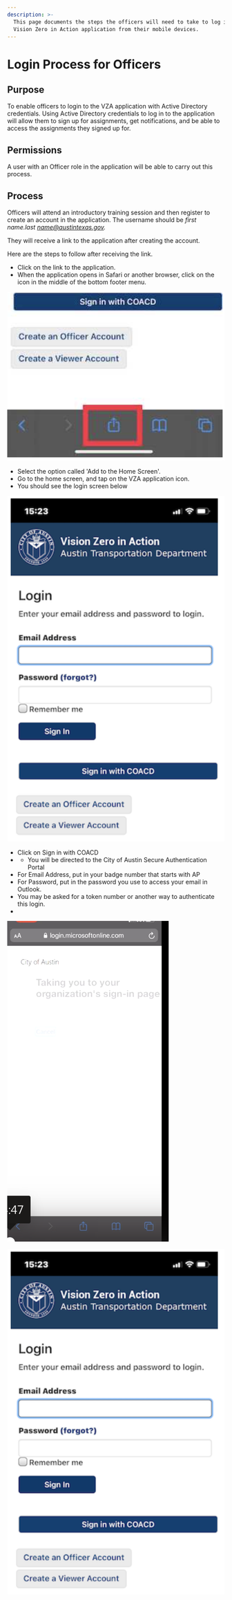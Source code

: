 ```yaml
---
description: >-
  This page documents the steps the officers will need to take to log into the
  Vision Zero in Action application from their mobile devices.
---
```


# Login Process for Officers

## Purpose

To enable officers to login to the VZA application with Active Directory credentials. Using Active Directory credentials to log in to the application will allow them to sign up for assignments, get notifications, and be able to access the assignments they signed up for.

## Permissions

A user with an Officer role in the application will be able to carry out this process.

## Process

Officers will attend an introductory training session and then register to create an account in the application. The username should be _first name.last name@austintexas.gov._ 

They will receive a link to the application after creating the account.

Here are the steps to follow after receiving the link.

* Click on the link to the application.
* When the application opens in Safari or another browser, click on the icon in the middle of the bottom footer menu.

![](../.gitbook/assets/image%20%2824%29.png)

* Select the option called 'Add to the Home Screen'.
* Go to the home screen, and tap on the VZA application icon.
* You should see the login screen below



![](../.gitbook/assets/image%20%2822%29.png)

* Click on Sign in with COACD
* * You will be directed to the City of Austin Secure Authentication Portal
* For Email Address, put in your badge number that starts with AP
* For Password, put in the password you use to access your email in Outlook.
* You may be asked for a token number or another way to authenticate this login.
* 
![](../.gitbook/assets/image%20%2823%29.png)

![](../.gitbook/assets/image%20%2821%29.png)

